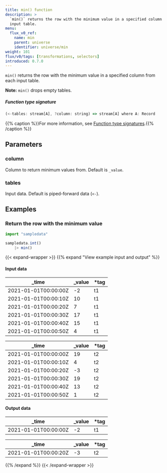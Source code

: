 ```yaml
---
title: min() function
description: >
  `min()` returns the row with the minimum value in a specified column from each
  input table.
menu:
  flux_v0_ref:
    name: min
    parent: universe
    identifier: universe/min
weight: 101
flux/v0/tags: [transformations, selectors]
introduced: 0.7.0
---
```


<!------------------------------------------------------------------------------

IMPORTANT: This page was generated from comments in the Flux source code. Any
edits made directly to this page will be overwritten the next time the
documentation is generated. 

To make updates to this documentation, update the function comments above the
function definition in the Flux source code:

https://github.com/influxdata/flux/blob/master/stdlib/universe/universe.flux#L1822-L1822

Contributing to Flux: https://github.com/influxdata/flux#contributing
Fluxdoc syntax: https://github.com/influxdata/flux/blob/master/docs/fluxdoc.md

------------------------------------------------------------------------------->

`min()` returns the row with the minimum value in a specified column from each
input table.

**Note:** `min()` drops empty tables.

##### Function type signature

```js
(<-tables: stream[A], ?column: string) => stream[A] where A: Record
```

{{% caption %}}For more information, see [Function type signatures](/flux/v0/function-type-signatures/).{{% /caption %}}

## Parameters

### column

Column to return minimum values from. Default is `_value`.



### tables

Input data. Default is piped-forward data (`<-`).




## Examples

### Return the row with the minimum value

```js
import "sampledata"

sampledata.int()
    |> min()

```

{{< expand-wrapper >}}
{{% expand "View example input and output" %}}

#### Input data

| _time                | _value  | *tag |
| -------------------- | ------- | ---- |
| 2021-01-01T00:00:00Z | -2      | t1   |
| 2021-01-01T00:00:10Z | 10      | t1   |
| 2021-01-01T00:00:20Z | 7       | t1   |
| 2021-01-01T00:00:30Z | 17      | t1   |
| 2021-01-01T00:00:40Z | 15      | t1   |
| 2021-01-01T00:00:50Z | 4       | t1   |

| _time                | _value  | *tag |
| -------------------- | ------- | ---- |
| 2021-01-01T00:00:00Z | 19      | t2   |
| 2021-01-01T00:00:10Z | 4       | t2   |
| 2021-01-01T00:00:20Z | -3      | t2   |
| 2021-01-01T00:00:30Z | 19      | t2   |
| 2021-01-01T00:00:40Z | 13      | t2   |
| 2021-01-01T00:00:50Z | 1       | t2   |


#### Output data

| _time                | _value  | *tag |
| -------------------- | ------- | ---- |
| 2021-01-01T00:00:00Z | -2      | t1   |

| _time                | _value  | *tag |
| -------------------- | ------- | ---- |
| 2021-01-01T00:00:20Z | -3      | t2   |

{{% /expand %}}
{{< /expand-wrapper >}}
